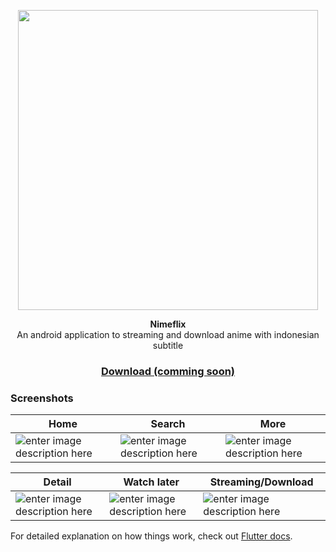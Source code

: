 <p align="center">
  <img width=480 src="https://media.discordapp.net/attachments/293767021030670356/845504679680933900/nimeflix-logo.png">
</p>
<center><b>Nimeflix</b></center>

<center>An android application to streaming and download anime with indonesian subtitle</center>

<h3><center><a href="#">Download (comming soon)</a></center></h3>

### Screenshots
| Home |  Search| More
|--|--|--|
|![enter image description here](https://media.discordapp.net/attachments/293767021030670356/845504397856210954/1.jpg?width=592&height=1052)  | ![enter image description here](https://media.discordapp.net/attachments/293767021030670356/845504395101995068/2.jpg?width=592&height=1052) |![enter image description here](https://media.discordapp.net/attachments/293767021030670356/845504394204413992/4.jpg?width=592&height=1052)|

| Detail |Watch later  |Streaming/Download
|--|--|--|
| ![enter image description here](https://media.discordapp.net/attachments/293767021030670356/845504389133107200/5.jpg?width=592&height=1052) | ![enter image description here](https://media.discordapp.net/attachments/293767021030670356/845504380345122837/3.jpg?width=592&height=1052) |![enter image description here](https://media.discordapp.net/attachments/293767021030670356/845504364215140362/6.jpg?width=592&height=1052)|

For detailed explanation on how things work, check out [Flutter docs](https://flutter.dev/docs).
